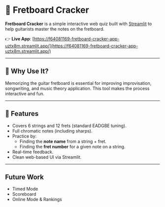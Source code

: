 # 🎸 Fretboard Cracker

**Fretboard Cracker** is a simple interactive web quiz built with [Streamlit](https://streamlit.io/) to help guitarists master the notes on the fretboard.

👉 **Live App**: [https://f64081169-fretboard-cracker-app-uztx8m.streamlit.app/](https://f64081169-fretboard-cracker-app-uztx8m.streamlit.app/)

---

## 🧠 Why Use It?

Memorizing the guitar fretboard is essential for improving improvisation, songwriting, and music theory application. This tool makes the process interactive and fun.

---

## 🚀 Features

- Covers 6 strings and 12 frets (standard EADGBE tuning).
- Full chromatic notes (including sharps).
- Practice by:
  - Finding the **note name** from a string + fret.
  - Finding the **fret number** for a given note on a string.
- Real-time feedback.
- Clean web-based UI via Streamlit.

---

## Future Work

- Timed Mode
- Scoreboard
- Online Mode & Rankings
